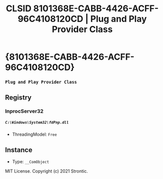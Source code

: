 ﻿---
title: "CLSID 8101368E-CABB-4426-ACFF-96C4108120CD | Plug and Play Provider Class"
excerpt: What is COM-Object CLSID 8101368E-CABB-4426-ACFF-96C4108120CD?
---

# {8101368E-CABB-4426-ACFF-96C4108120CD}

### `Plug and Play Provider Class`

## Registry


### InprocServer32

##### `C:\Windows\System32\fdPnp.dll`
* ThreadingModel: `Free`

## Instance

* Type: `__ComObject`

MIT License. Copyright (c) 2021 Strontic.


